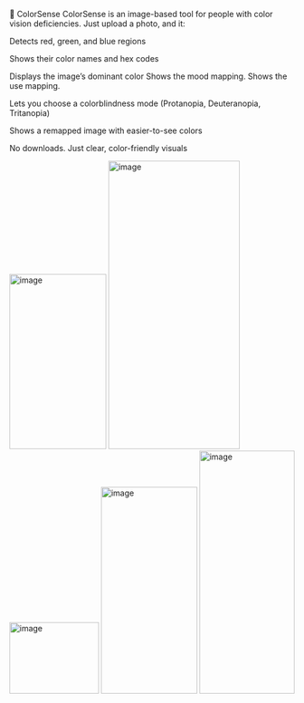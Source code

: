 🎨 ColorSense
ColorSense is an image-based tool for people with color vision deficiencies. Just upload a photo, and it:

Detects red, green, and blue regions

Shows their color names and hex codes

Displays the image’s dominant color
Shows the mood mapping.
Shows the use mapping.

Lets you choose a colorblindness mode (Protanopia, Deuteranopia, Tritanopia)

Shows a remapped image with easier-to-see colors

No downloads. Just clear, color-friendly visuals

<img width="171" height="309" alt="image" src="https://github.com/user-attachments/assets/e0adce3c-d961-425d-8ed0-f53c2c9d9c82" />
<img width="232" height="509" alt="image" src="https://github.com/user-attachments/assets/5eb52470-71d1-4037-b718-a7e5d28478d0" />
<img width="158" height="126" alt="image" src="https://github.com/user-attachments/assets/e134f6a9-d792-4dd7-8718-baa24f314d38" />
<img width="170" height="365" alt="image" src="https://github.com/user-attachments/assets/6c523ca4-8b49-4659-be87-80ca77c21e05" />
<img width="168" height="429" alt="image" src="https://github.com/user-attachments/assets/a66f2d0b-eb41-4f93-af86-63fe07c8d599" />

